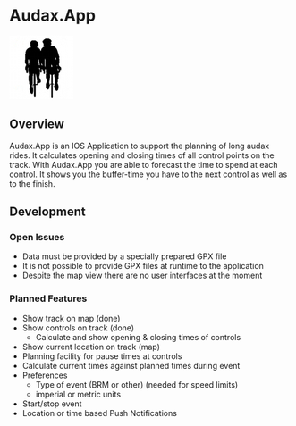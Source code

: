 # Audax.App #
![](Audax@2x.png)
## Overview ##

Audax.App is an IOS Application to support the planning of long audax rides. It calculates opening and closing times of all control points on the track. With Audax.App you are able to forecast the time to spend at each control. It shows you the buffer-time you have to the next control as well as to the finish.

## Development ##

### Open Issues ###

* Data must be provided by a specially prepared GPX file
* It is not possible to provide GPX files at runtime to the application
* Despite the map view there are no user interfaces at the moment

### Planned Features ###

* Show track on map (done)
* Show controls on track (done)
    * Calculate and show opening & closing times of controls
* Show current location on track (map)
* Planning facility for pause times at controls
* Calculate current times against planned times during event
* Preferences
  * Type of event (BRM or other) (needed for speed limits)
  * imperial or metric units
* Start/stop event
* Location or time based Push Notifications 


